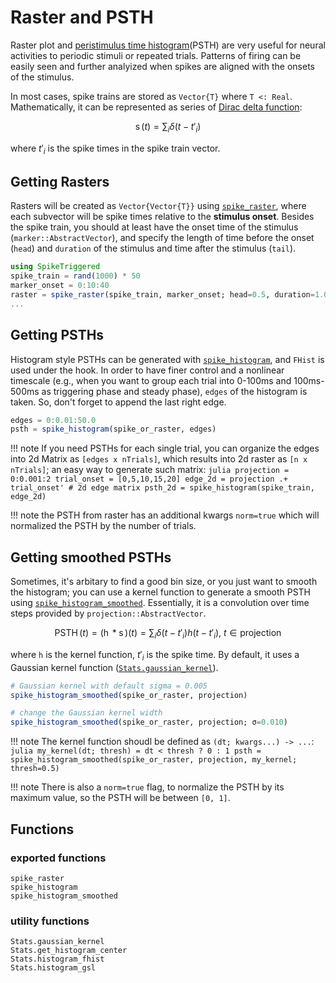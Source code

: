 # Raster and PSTH

Raster plot and [peristimulus time histogram](https://en.wikipedia.org/wiki/Peristimulus_time_histogram)(PSTH) are very useful for neural activities to periodic stimuli or repeated trials. Patterns of firing can be easily seen and further analyized when spikes are aligned with the onsets of the stimulus.

In most cases, spike trains are stored as `Vector{T}` where `T <: Real`.
Mathematically, it can be represented as series of [Dirac delta function](https://en.wikipedia.org/wiki/Dirac_delta_function):

```math
    \operatorname{s}(t) = \sum_i \delta(t - t'_i)
```

where $t'_i$ is the spike times in the spike train vector.

## Getting Rasters

Rasters will be created as `Vector{Vector{T}}` using [`spike_raster`](@ref), where each subvector will be spike times relative to the **stimulus onset**. Besides the spike train, you should at least have the onset time of the stimulus (`marker::AbstractVector`), and specify the length of time before the onset (`head`) and `duration` of the stimulus and time after the stimulus (`tail`).

```julia
using SpikeTriggered
spike_train = rand(1000) * 50
marker_onset = 0:10:40
raster = spike_raster(spike_train, marker_onset; head=0.5, duration=1.0, tail=0.5)
...
```

## Getting PSTHs

Histogram style PSTHs can be generated with [`spike_histogram`](@ref), and `FHist` is used under the hook.
In order to have finer control and a nonlinear timescale
(e.g., when you want to group each trial into 0-100ms and 100ms-500ms as triggering phase and steady phase), `edges` of the histogram is taken. So, don't forget to append the last right edge.

```julia
edges = 0:0.01:50.0
psth = spike_histogram(spike_or_raster, edges)
```

!!! note
    If you need PSTHs for each single trial, you can organize the edges into 2d Matrix
    as `[edges x nTrials]`, which results into 2d raster as `[n x nTrials]`;
    an easy way to generate such matrix:
    ```julia
    projection = 0:0.001:2
    trial_onset = [0,5,10,15,20]
    edge_2d = projection .+ trial_onset' # 2d edge matrix
    psth_2d = spike_histogram(spike_train, edge_2d)
    ```

!!! note
    the PSTH from raster has an additional kwargs `norm=true` which will normalized
    the PSTH by the number of trials.

## Getting smoothed PSTHs

Sometimes, it's arbitary to find a good bin size, or you just want to smooth the histogram;
you can use a kernel function to generate a smooth PSTH using [`spike_histogram_smoothed`](@ref).
Essentially, it is a convolution over time steps provided by `projection::AbstractVector`.

```math
\operatorname{PSTH}(t) = (\operatorname{h} * \operatorname{s})(t) = \sum_i \delta(t - t'_i) h(t - t'_i),\ t \in \text{projection}
```

where `h` is the kernel function, $t'_i$ is the spike time.
By default, it uses a Gaussian kernel function ([`Stats.gaussian_kernel`](@ref)).

```julia
# Gaussian kernel with default sigma = 0.005
spike_histogram_smoothed(spike_or_raster, projection)

# change the Gaussian kernel width
spike_histogram_smoothed(spike_or_raster, projection; σ=0.010)
```

!!! note
    The kernel function shoudl be defined as `(dt; kwargs...) -> ...`:
    ```julia
    my_kernel(dt; thresh) = dt < thresh ? 0 : 1
    psth = spike_histogram_smoothed(spike_or_raster, projection, my_kernel; thresh=0.5)
    ```

!!! note
    There is also a `norm=true` flag, to normalize the PSTH by its maximum value,
    so the PSTH will be between `[0, 1]`.

## Functions

### exported functions

```@docs
spike_raster
spike_histogram
spike_histogram_smoothed
```

### utility functions

```@docs
Stats.gaussian_kernel
Stats.get_histogram_center
Stats.histogram_fhist
Stats.histogram_gsl
```
